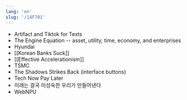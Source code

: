 ```yaml
---
lang: 'en'
slug: '/14F701'
---
```


- Artifact and Tiktok for Texts
- The Engine Equation -- asset, utility, time, economy, and enterprises
- Hyundai
- [[Korean Banks Suck]]
- [[Effective Accelerationism]]
- TSMC
- The Shadows Strikes Back (interface buttons)
- Tech Now Pay Later
- 미래는 결국 미성숙한 우리가 만들어낸다
- WebNPU
